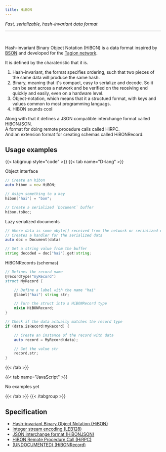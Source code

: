 ```yaml
---
title: HiBON
---
```


*Fast, serializable, hash-invariant data format*

---

<br>

Hash-invariant Binary Object Notation (HiBON)
is a data format inspired by [BSON](http://bsonspec.org/) and developed for the [Tagion network](tagion.org).


It is defined by the charateristic that it is.
1. Hash-invariant, the format specifies ordering, such that two pieces of the same data will produce the same hash.
2. Binary, meaning that it's compact, easy to serialize and decode. So it can be sent across a network and be verified on the receiving end quickly and easily, even on a hardware level.
3. Object-notation, which means that it a structued format, with keys and values common to most programming languags.
4. HIBON sounds cool


Along with that it defines a JSON compatible interchange format called HiBONJSON.  
A format for doing remote procedure calls called HiRPC.  
And an extension format for creating schemas called HiBONRecord.

## Usage examples


{{< tabgroup style="code" >}}
{{< tab name="D-lang" >}}

Object interface

```d
// Create an hibon
auto hibon = new HiBON;

// Asign something to a key
hibon["hai"] = "bon";

// Create a serialized `Document` buffer
hibon.toDoc;
```

Lazy serialized documents

```d
// Where data is some ubyte[] received from the network or serialized directly from a hibon
// Creates a handler for the serialized data
auto doc = Document(data)

// Get a string value from the buffer
string decoded = doc["hai"].get!string;
```

HiBONRecords (schemas)

```d
// Defines the record name
@recordType("myRecord")
struct MyRecord {

    // Define a label with the name "hai"
    @label("hai") string str;

    // Turn the struct into a HiBONRecord type
    mixin HiBONRecord;
}

// Check if the data actually matches the record type
if (data.isRecord!MyRecord) {

    // Create an instance of the record with data
    auto record = MyRecord(data);

    // Get the value str
    record.str;
}
```
{{< /tab >}}

{{< tab name="JavaScript" >}}

No examples yet

{{< /tab >}}
{{< /tabgroup >}}


## Specification

 * [Hash-invariant Binary Object Notation (HiBON)](/hibon)  
 * [Integer stream encoding (LEB128)](/leb128)
 * [JSON interchange format (HiBONJSON)](/hibonjson)  
 * [HiBON Remote Procedure Call (HiRPC)](/hirpc)  
 * [(UNDOCUMENTED) (HiBONRecord)](/hibonrecord)  
